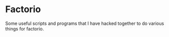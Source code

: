 # Factorio

Some useful scripts and programs that I have hacked together to do various things for factorio.
